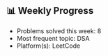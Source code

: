 ## 📊 Weekly Progress

- Problems solved this week: 8
- Most frequent topic: DSA
- Platform(s): LeetCode
